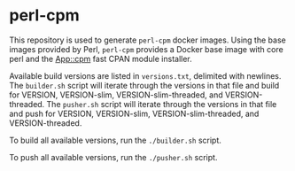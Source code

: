 perl-cpm
========

This repository is used to generate `perl-cpm` docker images. Using the base
images provided by Perl, `perl-cpm` provides a Docker base image with core perl
and the [App::cpm](https://metacpan.org/pod/App::cpm) fast CPAN module
installer.

Available build versions are listed in `versions.txt`, delimited with newlines.
The `builder.sh` script will iterate through the versions in that file and build
for VERSION, VERSION-slim, VERSION-slim-threaded, and VERSION-threaded. The
`pusher.sh` script will iterate through the versions in that file and push for
VERSION, VERSION-slim, VERSION-slim-threaded, and VERSION-threaded.

To build all available versions, run the `./builder.sh` script.

To push all available versions, run the `./pusher.sh` script.
